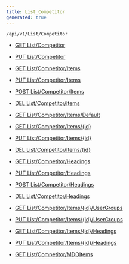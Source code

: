 ```yaml
---
title: List_Competitor
generated: true
---
```


```http
/api/v1/List/Competitor
```




* [GET List/Competitor](v1CompetitorList_GetListDefinition.md)

* [PUT List/Competitor](v1CompetitorList_SetListDefinition.md)

* [GET List/Competitor/Items](v1CompetitorList_GetAll.md)

* [PUT List/Competitor/Items](v1CompetitorList_PutAllCompetitor.md)

* [POST List/Competitor/Items](v1CompetitorList_PostCompetitor.md)

* [DEL List/Competitor/Items](v1CompetitorList_DeleteAllCompetitor.md)

* [GET List/Competitor/Items/Default](v1CompetitorList_CreateDefaultCompetitor.md)

* [GET List/Competitor/Items/{id}](v1CompetitorList_GetCompetitor.md)

* [PUT List/Competitor/Items/{id}](v1CompetitorList_PutCompetitor.md)

* [DEL List/Competitor/Items/{id}](v1CompetitorList_DeleteCompetitor.md)

* [GET List/Competitor/Headings](v1CompetitorList_GetCompetitorHeadings.md)

* [PUT List/Competitor/Headings](v1CompetitorList_PutCompetitorHeadings.md)

* [POST List/Competitor/Headings](v1CompetitorList_PostCompetitorHeading.md)

* [DEL List/Competitor/Headings](v1CompetitorList_DeleteCompetitorHeadings.md)

* [GET List/Competitor/Items/{id}/UserGroups](v1CompetitorList_GetCompetitorUserGroupsForListItem.md)

* [PUT List/Competitor/Items/{id}/UserGroups](v1CompetitorList_PutCompetitorUserGroupsForListItem.md)

* [GET List/Competitor/Items/{id}/Headings](v1CompetitorList_GetCompetitorHeadingsForListItem.md)

* [PUT List/Competitor/Items/{id}/Headings](v1CompetitorList_PutCompetitorHeadingsForListItem.md)

* [GET List/Competitor/MDOItems](v1CompetitorList_GetMDOList.md)